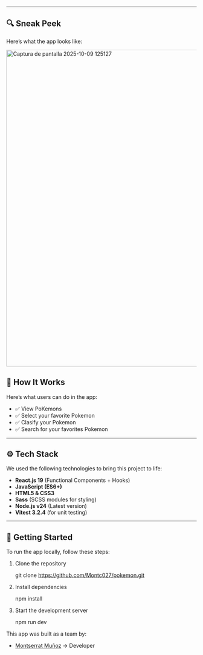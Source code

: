 


---
## 🔍 Sneak Peek

Here’s what the app looks like:

<img width="1558" height="837" alt="Captura de pantalla 2025-10-09 125127" src="https://github.com/user-attachments/assets/178713d5-45db-43a2-bca7-3f0598e682c0" />



## 🧠 How It Works

Here’s what users can do in the app:

- ✅ View PoKemons
- ✅ Select your favorite Pokemon
- ✅ Clasify your Pokemon
- ✅ Search for your favorites Pokemon


---

## ⚙️ Tech Stack

We used the following technologies to bring this project to life:

- **React.js 19** (Functional Components + Hooks)
- **JavaScript (ES6+)**
- **HTML5 & CSS3**
- **Sass** (SCSS modules for styling)
- **Node.js v24** (Latest version)
- **Vitest 3.2.4** (for unit testing)

---

## 🧾 Getting Started

To run the app locally, follow these steps:

1. Clone the repository

    git clone https://github.com/Montc027/pokemon.git

2. Install dependencies

    npm install

3. Start the development server

    npm run dev



This app was built as a team by:

* [Montserrat Muñoz](https://github.com/Montc027) → Developer
